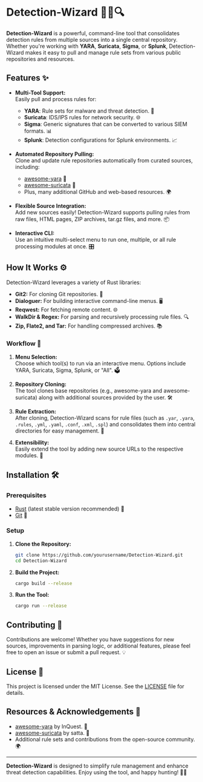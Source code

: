 # Detection-Wizard 🧙‍♂️🔍

**Detection-Wizard** is a powerful, command-line tool that consolidates detection rules from multiple sources into a single central repository. Whether you're working with **YARA**, **Suricata**, **Sigma**, or **Splunk**, Detection-Wizard makes it easy to pull and manage rule sets from various public repositories and resources.

## Features ✨

- **Multi-Tool Support:**  
  Easily pull and process rules for:
  - **YARA**: Rule sets for malware and threat detection. 🦠
  - **Suricata**: IDS/IPS rules for network security. 🌐
  - **Sigma**: Generic signatures that can be converted to various SIEM formats. 📊
  - **Splunk**: Detection configurations for Splunk environments. 📈

- **Automated Repository Pulling:**  
  Clone and update rule repositories automatically from curated sources, including:
  - [awesome-yara](https://github.com/InQuest/awesome-yara) 📂
  - [awesome-suricata](https://github.com/satta/awesome-suricata) 🔗
  - Plus, many additional GitHub and web-based resources. 🌍

- **Flexible Source Integration:**  
  Add new sources easily! Detection-Wizard supports pulling rules from raw files, HTML pages, ZIP archives, tar.gz files, and more. 📦

- **Interactive CLI:**  
  Use an intuitive multi-select menu to run one, multiple, or all rule processing modules at once. 🎛️

## How It Works ⚙️

Detection-Wizard leverages a variety of Rust libraries:
- **Git2:** For cloning Git repositories. 🔄
- **Dialoguer:** For building interactive command-line menus. 🖥️
- **Reqwest:** For fetching remote content. 🌐
- **WalkDir & Regex:** For parsing and recursively processing rule files. 🔍
- **Zip, Flate2, and Tar:** For handling compressed archives. 📚

### Workflow 🚀
1. **Menu Selection:**  
   Choose which tool(s) to run via an interactive menu. Options include YARA, Suricata, Sigma, Splunk, or "All". 🗳️

2. **Repository Cloning:**  
   The tool clones base repositories (e.g., awesome-yara and awesome-suricata) along with additional sources provided by the user. 🛠️

3. **Rule Extraction:**  
   After cloning, Detection-Wizard scans for rule files (such as `.yar`, `.yara`, `.rules`, `.yml`, `.yaml`, `.conf`, `.xml`, `.spl`) and consolidates them into central directories for easy management. 📁

4. **Extensibility:**  
   Easily extend the tool by adding new source URLs to the respective modules. 🔧

## Installation 🛠️

### Prerequisites
- [Rust](https://www.rust-lang.org/) (latest stable version recommended) 🦀
- [Git](https://git-scm.com/) 🔧

### Setup
1. **Clone the Repository:**
   ```bash
   git clone https://github.com/yourusername/Detection-Wizard.git
   cd Detection-Wizard
   ```

2. **Build the Project:**
   ```bash
   cargo build --release
   ```

3. **Run the Tool:**
   ```bash
   cargo run --release
   ```

## Contributing 🤝

Contributions are welcome! Whether you have suggestions for new sources, improvements in parsing logic, or additional features, please feel free to open an issue or submit a pull request. 💡

## License 📄

This project is licensed under the MIT License. See the [LICENSE](LICENSE) file for details.

## Resources & Acknowledgements 🙏

- [awesome-yara](https://github.com/InQuest/awesome-yara) by InQuest. 📂
- [awesome-suricata](https://github.com/satta/awesome-suricata) by satta. 🔗
- Additional rule sets and contributions from the open-source community. 🌍

---

**Detection-Wizard** is designed to simplify rule management and enhance threat detection capabilities. Enjoy using the tool, and happy hunting! 🎯👀
